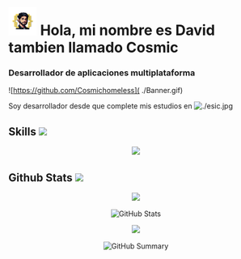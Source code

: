 # ![](https://github.com/Cosmichomeless/Cosmichomeless/blob/main/Mini_Banner_X56_sinfondo.png) Hola, mi nombre es David tambien llamado Cosmic
### Desarrollador de aplicaciones multiplataforma 

![https://github.com/Cosmichomeless]( ./Banner.gif)

Soy desarrollador desde que complete mis estudios en ![./esic.jpg](https://www.esic.edu/)

## Skills <img src="https://media2.giphy.com/media/QssGEmpkyEOhBCb7e1/giphy.gif?cid=ecf05e47a0n3gi1bfqntqmob8g9aid1oyj2wr3ds3mg700bl&rid=giphy.gif" width ="25">
<p align="Center">
  <a href="https://skillicons.dev">
    <img src="https://skillicons.dev/icons?i=java,idea,eclipse,kotlin,python,pycharm,js,html,css,azure,vscode,sublime,powershell,bash,docker,git,github,windows,linux,ubuntu,arch&perline=8"" />
  </a>
</p>

## Github Stats  <img src="https://media.giphy.com/media/iY8CRBdQXODJSCERIr/giphy.gif" width="35">
<center>

![](https://github-readme-stats.vercel.app/api/top-langs/?username=CosmicHomeless&theme=dark&hide_border=true&include_all_commits=true&count_private=false&layout=compact)

![GitHub Stats](http://github-profile-summary-cards.vercel.app/api/cards/stats?username=CosmicHomeless&theme=dark&hide)  

![](https://github-readme-streak-stats.herokuapp.com/?user=CosmicHomeless&theme=dark&hide_border=true)

![GitHub Summary](http://github-profile-summary-cards.vercel.app/api/cards/profile-details?username=CosmicHomeless&theme=dark&hide)
  
</center>







    

  

